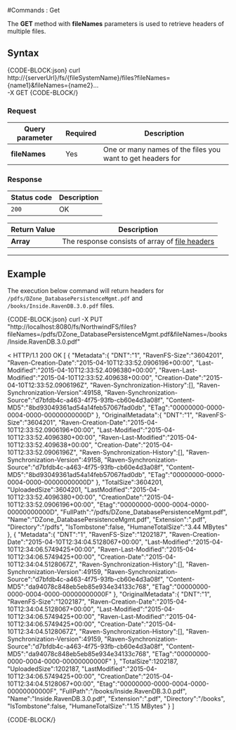 #Commands : Get

The **GET** method with **fileNames** parameters is used to retrieve headers of multiple files.

## Syntax

{CODE-BLOCK:json}
curl \
	http://{serverUrl}/fs/{fileSystemName}/files?fileNames={name1}&fileNames={name2}...  \
	-X GET
{CODE-BLOCK/}

### Request

| Query parameter | Required | Description |
| ------------- | -- | ---- |
| **fileNames** | Yes | One or many names of the files you want to get headers for |

### Response

| Status code | Description |
| ----------- | - |
| `200` | OK |

| Return Value | Description |
| ------------- | ------------- |
| **Array** | The response consists of array of [file headers](../../../../../../csharp/glossary/file-header) |

<hr />

## Example

The execution below command will return headers for `/pdfs/DZone_DatabasePersistenceMgmt.pdf` and `/books/Inside.RavenDB.3.0.pdf` files.

{CODE-BLOCK:json}
curl -X PUT "http://localhost:8080/fs/NorthwindFS/files?fileNames=/pdfs/DZone_DatabasePersistenceMgmt.pdf&fileNames=/books/Inside.RavenDB.3.0.pdf"

< HTTP/1.1 200 OK
[
    {
        "Metadata":{
            "DNT":"1",
            "RavenFS-Size":"3604201",
            "Raven-Creation-Date":"2015-04-10T12:33:52.0906196+00:00",
            "Last-Modified":"2015-04-10T12:33:52.4096380+00:00",
            "Raven-Last-Modified":"2015-04-10T12:33:52.409638+00:00",
            "Creation-Date":"2015-04-10T12:33:52.0906196Z",
            "Raven-Synchronization-History":[],
            "Raven-Synchronization-Version":49158,
            "Raven-Synchronization-Source":"d7bfdb4c-a463-4f75-93fb-cb60e4d3a08f",
            "Content-MD5":"8bd93049361ad54a14feb57067fad0db",
            "ETag":"00000000-0000-0004-0000-00000000000D"
        },
        "OriginalMetadata":{
            "DNT":"1",
            "RavenFS-Size":"3604201",
            "Raven-Creation-Date":"2015-04-10T12:33:52.0906196+00:00",
            "Last-Modified":"2015-04-10T12:33:52.4096380+00:00",
            "Raven-Last-Modified":"2015-04-10T12:33:52.409638+00:00",
            "Creation-Date":"2015-04-10T12:33:52.0906196Z",
            "Raven-Synchronization-History":[],
            "Raven-Synchronization-Version":49158,
            "Raven-Synchronization-Source":"d7bfdb4c-a463-4f75-93fb-cb60e4d3a08f",
            "Content-MD5":"8bd93049361ad54a14feb57067fad0db",
            "ETag":"00000000-0000-0004-0000-00000000000D"
        },
        "TotalSize":3604201,
        "UploadedSize":3604201,
        "LastModified":"2015-04-10T12:33:52.4096380+00:00",
        "CreationDate":"2015-04-10T12:33:52.0906196+00:00",
        "Etag":"00000000-0000-0004-0000-00000000000D",
        "FullPath":"/pdfs/DZone_DatabasePersistenceMgmt.pdf",
        "Name":"DZone_DatabasePersistenceMgmt.pdf",
        "Extension":".pdf",
        "Directory":"/pdfs",
        "IsTombstone":false,
        "HumaneTotalSize":"3.44 MBytes"
    },
    {
        "Metadata":{
            "DNT":"1",
            "RavenFS-Size":"1202187",
            "Raven-Creation-Date":"2015-04-10T12:34:04.5128067+00:00",
            "Last-Modified":"2015-04-10T12:34:06.5749425+00:00",
            "Raven-Last-Modified":"2015-04-10T12:34:06.5749425+00:00",
            "Creation-Date":"2015-04-10T12:34:04.5128067Z",
            "Raven-Synchronization-History":[],
            "Raven-Synchronization-Version":49159,
            "Raven-Synchronization-Source":"d7bfdb4c-a463-4f75-93fb-cb60e4d3a08f",
            "Content-MD5":"da94078c848eb5eb85e934e34133c768",
            "ETag":"00000000-0000-0004-0000-00000000000F"
        },
        "OriginalMetadata":{
            "DNT":"1",
            "RavenFS-Size":"1202187",
            "Raven-Creation-Date":"2015-04-10T12:34:04.5128067+00:00",
            "Last-Modified":"2015-04-10T12:34:06.5749425+00:00",
            "Raven-Last-Modified":"2015-04-10T12:34:06.5749425+00:00",
            "Creation-Date":"2015-04-10T12:34:04.5128067Z",
            "Raven-Synchronization-History":[],
            "Raven-Synchronization-Version":49159,
            "Raven-Synchronization-Source":"d7bfdb4c-a463-4f75-93fb-cb60e4d3a08f",
            "Content-MD5":"da94078c848eb5eb85e934e34133c768",
            "ETag":"00000000-0000-0004-0000-00000000000F"
        },
        "TotalSize":1202187,
        "UploadedSize":1202187,
        "LastModified":"2015-04-10T12:34:06.5749425+00:00",
        "CreationDate":"2015-04-10T12:34:04.5128067+00:00",
        "Etag":"00000000-0000-0004-0000-00000000000F",
        "FullPath":"/books/Inside.RavenDB.3.0.pdf",
        "Name":"Inside.RavenDB.3.0.pdf",
        "Extension":".pdf",
        "Directory":"/books",
        "IsTombstone":false,
        "HumaneTotalSize":"1.15 MBytes"
    }
]

{CODE-BLOCK/}

